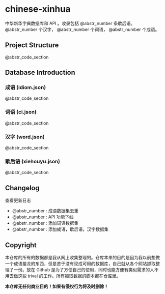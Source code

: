 # chinese-xinhua

中华新华字典数据库和 API 。收录包括 @abstr_number 条歇后语， @abstr_number 个汉字， @abstr_number 个词语， @abstr_number 个成语。

## Project Structure

@abstr_code_section 

## Database Introduction

### 成语 (idiom.json)

@abstr_code_section 

### 词语 (ci.json)

@abstr_code_section 

### 汉字 (word.json)

@abstr_code_section 

### 歇后语 (xiehouyu.json)

@abstr_code_section 

## Changelog

查看更新日志 

  * @abstr_number : 成语数据集去重
  * @abstr_number : API 功能下线
  * @abstr_number : 添加词语数据集
  * @abstr_number : 添加成语，歇后语，汉字数据集



## Copyright

本仓库的所有的数据都是我从网上收集整理的。仓库本来的目的是因为我以前想做一个成语接龙的东西，但是苦于没有现成可用的数据库，自己就从各个网站抓取整理了一份。放在 Github 是为了方便自己的使用，同时也能方便有类似需求的人不用去做这些 trival 的工作。所有抓取数据的脚本都在仓库里。

**本仓库无任何商业目的！如果有侵权行为将及时删除！**
